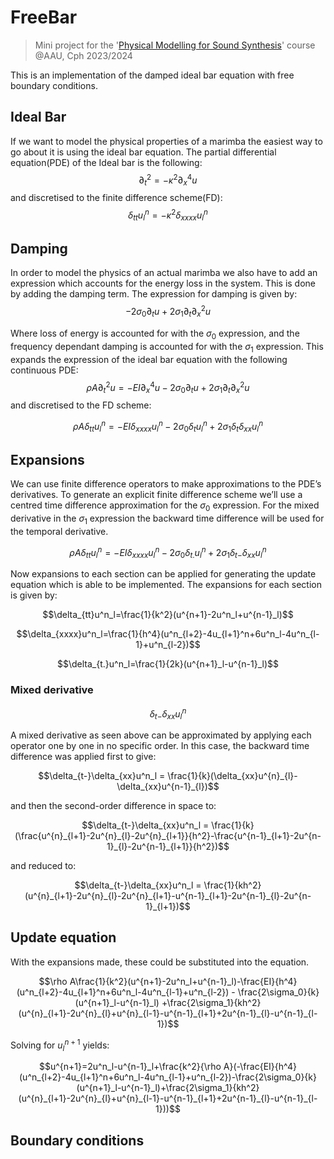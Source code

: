 # FreeBar
> Mini project for the '[Physical Modelling for Sound Synthesis](https://moduler.aau.dk/course/2023-2024/MSNSMCM2175)' course @AAU, Cph 2023/2024

This is an implementation of the damped ideal bar equation with free boundary conditions.
## Ideal Bar

If we want to model the physical properties of a marimba the easiest way to go about it is using the ideal bar equation.
The partial differential equation(PDE) of the Ideal bar is the following:
$$\partial^2_t=-\kappa^2\partial^4_xu$$
and discretised to the finite difference scheme(FD):
$$\delta_{tt}u^n_l=-\kappa^2\delta_{xxxx}u^n_l$$

## Damping
In order to model the physics of an actual marimba we also have to add an expression which accounts for the energy loss in the system. 
This is done by adding the damping term. The expression for damping is given by:
$$-2\sigma_0\partial_tu+2\sigma_1\partial_t\partial^2_xu$$

Where loss of energy is accounted for with the $\sigma_0$ expression, and the frequency dependant damping is accounted for with the $\sigma_1$ expression. This expands the expression of the ideal bar equation with the following continuous PDE:
$$\rho A\partial^2_tu=-EI\partial^4_xu-2\sigma_0\partial_tu+2\sigma_1\partial_t\partial^2_x u$$
and discretised to the FD scheme:

$$\rho A \delta_{tt}u^n_l=-EI\delta_{xxxx}u^n_l-2\sigma_0\delta_tu^n_l+2\sigma_1\delta_t\delta_{xx}u^n_l$$

## Expansions
We can use finite difference operators to make approximations to the PDE’s derivatives. 
To generate an explicit finite difference scheme we’ll use a centred time difference approximation for the $\sigma_0$ expression. 
For the mixed derivative in the $\sigma_1$ expression the backward time difference will be used for the temporal
derivative.

$$\rho A\delta_{tt}u^n_l=-EI\delta_{xxxx}u^n_l-2\sigma_0\delta_{t.}u^n_l+2\sigma_1\delta_{t-}\delta_{xx}u^n_l$$

Now expansions to each section can be applied for generating the update equation which is able to be implemented. 
The expansions for each section is given by:

$$\delta_{tt}u^n_l=\frac{1}{k^2}(u^{n+1}-2u^n_l+u^{n-1}_l)$$

$$\delta_{xxxx}u^n_l=\frac{1}{h^4}(u^n_{l+2}-4u_{l+1}^n+6u^n_l-4u^n_{l-1}+u^n_{l-2})$$

$$\delta_{t.}u^n_l=\frac{1}{2k}(u^{n+1}_l-u^{n-1}_l)$$

### Mixed derivative
$$\delta_{t-}\delta_{xx}u^n_l$$

A mixed derivative as seen above can be approximated by applying each operator one by one in no specific order. In this case, the backward time difference was applied first to give:
```math
\delta_{t-}\delta_{xx}u^n_l = \frac{1}{k}(\delta_{xx}u^{n}_{l}-\delta_{xx}u^{n-1}_{l})
```


and then the second-order difference in space to:
```math
\delta_{t-}\delta_{xx}u^n_l = \frac{1}{k}(\frac{u^{n}_{l+1}-2u^{n}_{l}-2u^{n}_{l+1}}{h^2}-\frac{u^{n-1}_{l+1}-2u^{n-1}_{l}-2u^{n-1}_{l+1}}{h^2})
```


and reduced to:
```math
\delta_{t-}\delta_{xx}u^n_l = \frac{1}{kh^2}(u^{n}_{l+1}-2u^{n}_{l}-2u^{n}_{l+1}-u^{n-1}_{l+1}-2u^{n-1}_{l}-2u^{n-1}_{l+1})
```


## Update equation
With the expansions made, these could be substituted into the equation.
```math
\rho A\frac{1}{k^2}(u^{n+1}-2u^n_l+u^{n-1}_l)-\frac{EI}{h^4}(u^n_{l+2}-4u_{l+1}^n+6u^n_l-4u^n_{l-1}+u^n_{l-2}) - \frac{2\sigma_0}{k}(u^{n+1}_l-u^{n-1}_l) +\frac{2\sigma_1}{kh^2}(u^{n}_{l+1}-2u^{n}_{l}+u^{n}_{l-1}-u^{n-1}_{l+1}+2u^{n-1}_{l}-u^{n-1}_{l-1})
```
Solving for $u^{n+1}_l$ yields:

```math
u^{n+1}=2u^n_l-u^{n-1}_l+\frac{k^2}{\rho A}(-\frac{EI}{h^4}(u^n_{l+2}-4u_{l+1}^n+6u^n_l-4u^n_{l-1}+u^n_{l-2})-\frac{2\sigma_0}{k}(u^{n+1}_l-u^{n-1}_l)+\frac{2\sigma_1}{kh^2}(u^{n}_{l+1}-2u^{n}_{l}+u^{n}_{l-1}-u^{n-1}_{l+1}+2u^{n-1}_{l}-u^{n-1}_{l-1}))
```




## Boundary conditions
